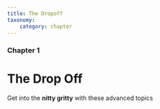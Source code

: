```yaml
---
title: The Dropoff
taxonomy:
    category: chapter
---
```


### Chapter 1

# The Drop Off

Get into the **nitty gritty** with these advanced topics